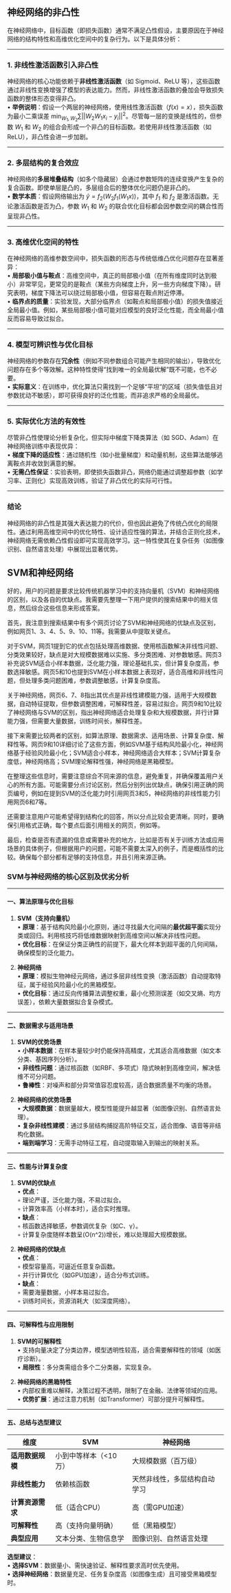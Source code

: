 ## 神经网络的非凸性

在神经网络中，目标函数（即损失函数）通常不满足凸性假设，主要原因在于神经网络的结构特性和高维优化空间中的复杂行为。以下是具体分析：

---

### 1. **非线性激活函数引入非凸性**
神经网络的核心功能依赖于**非线性激活函数**（如 Sigmoid、ReLU 等），这些函数通过非线性变换增强了模型的表达能力。然而，非线性激活函数的叠加会导致损失函数的整体形态变得非凸。  
• **举例说明**：假设一个两层的神经网络，使用线性激活函数（$f(x) = x$），损失函数为最小二乘误差 $\min_{W_1, W_2} \sum ||W_2 W_1 x_i - y_i||^2$。尽管每一层的变换是线性的，但参数 $W_1$ 和 $W_2$ 的组合会形成一个非凸的目标函数。若使用非线性激活函数（如 ReLU），非凸性会进一步加剧。

---

### 2. **多层结构的复合效应**
神经网络的**多层堆叠结构**（如多个隐藏层）会通过参数矩阵的连续变换产生复杂的复合函数。即使单层是凸的，多层组合后的整体优化问题仍是非凸的。  
• **数学本质**：假设网络输出为 $\hat{y} = f_2(W_2 f_1(W_1 x))$，其中 $f_1$ 和 $f_2$ 是激活函数。无论激活函数是否为凸，参数 $W_1$ 和 $W_2$ 的联合优化目标都会因参数空间的耦合性而呈现非凸性。

---

### 3. **高维优化空间的特性**
在神经网络的高维参数空间中，损失函数的形态与传统低维凸优化问题存在显著差异：  
• **局部极小值与鞍点**：高维空间中，真正的局部极小值（在所有维度同时达到极小）非常罕见，更常见的是鞍点（某些方向梯度上升，另一些方向梯度下降）。研究表明，梯度下降法可以绕过局部极小值，但容易在鞍点附近停滞。  
• **临界点的质量**：实验发现，大部分临界点（如鞍点和局部极小值）的损失值接近全局最小值。例如，某些局部极小值可能对应模型的良好泛化性能，而全局最小值反而容易导致过拟合。

---

### 4. **模型可辨识性与优化目标**
神经网络的参数存在**冗余性**（例如不同参数组合可能产生相同的输出），导致优化问题存在多个等效解。这种特性使得“找到唯一的全局最优解”既不可能，也不必要。  
• **实际意义**：在训练中，优化算法只需找到一个足够“平坦”的区域（损失值低且对参数扰动不敏感），即可获得良好的泛化性能，而非追求严格的全局最优。

---

### 5. **实际优化方法的有效性**
尽管非凸性使理论分析复杂化，但实际中梯度下降类算法（如 SGD、Adam）在神经网络训练中表现优异：  
• **梯度下降的适应性**：通过随机性（如小批量梯度）和动量机制，这些算法能够逃离鞍点并收敛到满意的解。  
• **无需凸性保证**：实验表明，即使损失函数非凸，网络仍能通过调整超参数（如学习率、正则化）实现高效训练，验证了非凸优化的实际可行性。

---

### 结论
神经网络的非凸性是其强大表达能力的代价，但也因此避免了传统凸优化的局限性。通过利用高维空间中的优化特性、设计适应性强的算法，并结合正则化技术，神经网络无需依赖凸性假设即可实现高效学习。这一特性使其在复杂任务（如图像识别、自然语言处理）中展现出显著优势。





## SVM和神经网络

好的，用户的问题是要求比较传统机器学习中的支持向量机（SVM）和神经网络的区别，以及各自的优缺点。我需要先整理一下用户提供的搜索结果中的相关信息，然后综合这些信息来形成答案。

首先，我注意到搜索结果中有多个网页讨论了SVM和神经网络的优缺点及区别，例如网页1、3、4、5、9、10、11等。我需要从中提取关键点。

对于SVM，网页1提到它的优点包括处理高维数据、使用核函数解决非线性问题、分类效果较好，缺点是对大规模数据难以实施、多分类困难、对参数敏感。网页3补充说SVM适合小样本数据，泛化能力强，理论基础扎实，但计算复杂度高，参数选择敏感。网页5和10也提到SVM在小样本数据上表现好，适合高维和非线性问题，但处理多类问题困难，参数调整敏感，计算复杂度高。

关于神经网络，网页6、7、8指出其优点是非线性建模能力强，适用于大规模数据，自动特征提取，但参数调整困难，可解释性差，容易过拟合。网页9和10比较了神经网络与SVM的区别，指出神经网络适合处理复杂和大规模数据，并行计算能力强，但需要大量数据，训练时间长，解释性差。

接下来需要比较两者的区别，如算法原理、数据需求、适用场景、计算复杂度、解释性等。网页9和10详细讨论了这些方面，例如SVM基于结构风险最小化，神经网络基于经验风险最小化；SVM适合小样本，神经网络适合大样本；SVM计算复杂度低，神经网络高；SVM理论解释性强，神经网络是黑箱模型。

在整理这些信息时，需要注意综合不同来源的信息，避免重复，并确保覆盖用户关心的所有方面。可能需要分点讨论区别，然后分别列出优缺点，确保引用正确的网页编号，例如在提到SVM的泛化能力时引用网页3和5，神经网络的非线性能力引用网页6和7等。

还需要注意用户可能希望得到结构化的回答，所以分点比较会更清晰。同时，要确保引用格式正确，每个要点后面引用相关的网页，例如等。

最后，检查是否有遗漏的信息或需要补充的地方，比如是否有关于训练方法或应用场景的具体例子，但根据用户的问题，可能不需要太深入的例子，而是概括性的比较。确保每个部分都有足够的支持信息，并且引用来源正确。




### SVM与神经网络的核心区别及优劣分析

---

#### **一、算法原理与优化目标**
1. **SVM（支持向量机）**  
   • **原理**：基于结构风险最小化原则，通过寻找最大化间隔的**最优超平面**实现分类或回归。利用核技巧将低维数据映射到高维空间以解决非线性问题。  
   • **优化目标**：在保证分类正确性的前提下，最大化样本到超平面的几何间隔，确保模型的泛化能力。

2. **神经网络**  
   • **原理**：模拟生物神经元网络，通过多层非线性变换（激活函数）自动提取特征，属于经验风险最小化的黑箱模型。  
   • **优化目标**：通过反向传播算法调整权重，最小化预测误差（如交叉熵、均方误差），依赖大量数据拟合复杂模式。

---

#### **二、数据需求与适用场景**
1. **SVM的优势场景**  
   • **小样本数据**：在样本量较少时仍能保持高精度，尤其适合高维数据（如文本分类、基因序列分析）。  
   • **非线性问题**：通过核函数（如RBF、多项式）隐式映射到高维空间，解决低维不可分问题。  
   • **鲁棒性**：对噪声和部分异常值容忍度较高，适合数据质量不均衡的场景。

2. **神经网络的优势场景**  
   • **大规模数据**：数据量越大，模型性能提升越显著（如图像识别、自然语言处理）。  
   • **复杂非线性建模**：通过多层结构捕捉高阶特征交互，适合图像、语音等非结构化数据。  
   • **端到端学习**：无需手动特征工程，自动提取输入到输出的映射关系。

---

#### **三、性能与计算复杂度**
1. **SVM的优缺点**  
   • **优点**：  
     ◦ 理论严谨，泛化能力强，不易过拟合。  
     ◦ 计算效率高（小样本时），适合实时推理。  
   • **缺点**：  
     ◦ 核函数选择敏感，参数调优复杂（如C、γ）。  
     ◦ 计算复杂度随样本数呈\(O(n^2)\)增长，难以处理超大规模数据。

2. **神经网络的优缺点**  
   • **优点**：  
     ◦ 模型容量高，可逼近任意复杂函数。  
     ◦ 并行计算优化（如GPU加速），适合分布式训练。  
   • **缺点**：  
     ◦ 需要海量数据，小样本易过拟合。  
     ◦ 训练时间长，资源消耗大（如深度网络）。

---

#### **四、可解释性与应用限制**
1. **SVM的可解释性**  
   • 支持向量决定了分类边界，模型透明性较高，适合需要解释性的领域（如医疗诊断）。  
   • **局限性**：多分类需组合多个二分类器，实现复杂。

2. **神经网络的黑箱特性**  
   • 内部权重难以解释，决策过程不透明，限制了在金融、法律等领域的应用。  
   • **优势扩展**：通过注意力机制（如Transformer）可部分提升可解释性。

---

#### **五、总结与选型建议**
| **维度**         | **SVM**               | **神经网络**                 |
| ---------------- | --------------------- | ---------------------------- |
| **适用数据规模** | 小到中等样本（<10万） | 大规模数据（百万级）         |
| **非线性能力**   | 依赖核函数            | 天然非线性，多层结构自动学习 |
| **计算资源需求** | 低（适合CPU）         | 高（需GPU加速）              |
| **可解释性**     | 高（支持向量明确）    | 低（黑箱模型）               |
| **典型应用**     | 文本分类、生物信息学  | 图像识别、自然语言处理       |

**选型建议**：  
• **选择SVM**：数据量小、需快速验证、解释性要求高时优先使用。  
• **选择神经网络**：数据量充足、任务复杂度高（如图像生成）且可接受黑箱模型时。

